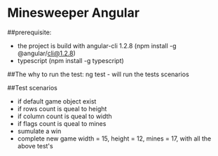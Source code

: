 # Minesweeper Angular

##prerequisite:
* the project is build with angular-cli 1.2.8 (npm install -g @angular/cli@1.2.8)
* typescript (npm install -g typescript)

##The why to run the test:
ng test - will run the tests scenarios

##Test scenarios
* if default game object exist
* if rows count is queal to height
* if column count is queal to width
* if flags count is queal to mines
* sumulate a win
* complete new game width = 15, height = 12, mines = 17, with all the above test's
